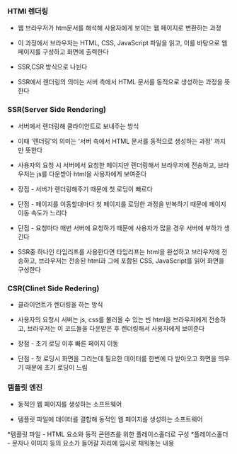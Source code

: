 ### HTMl 렌더링

* 웹 브라우저가 htm문서를 해석해 사용자에게 보이는 웹 페이지로 변환하는 과정

* 이 과정에서 브라우저는 HTML, CSS, JavaScript 파일을 읽고, 이를 바탕으로 웹 페이지를 구성하고 화면에 출력한다

* SSR,CSR 방식으로 나뉜다

* SSR에서 렌더링의 의미는 서버 측에서 HTML 문서를 동적으로 생성하는 과정을 뜻한다

### SSR(Server Side Rendering)

* 서버에서 렌더링해 클라이언트로 보내주는 방식

* 이때 '렌더링'의 의미는 '서버 측에서 HTML 문서를 동적으로 생성하는 과정' 까지만 뜻한다

* 사용자의 요청 시 서버에서 요청한 페이지만 렌더링해서 브라우저에 전송하고, 브라우저는 js를 다운받아 html을 사용자에게 보여준다

* 장점 - 서버가 렌더링해주기 때문에 첫 로딩이 빠르다

* 단점 - 페이지를 이동할대마다 첫 페이지를 로딩한 과정을 반복하기 때문에 페이지 이동 속도가 느리다

* 단점 - 요청마다 매번 서버에 요청하기 때문에 사용자가 많을 경우 서버에 부하가 생긴다

* SSR중 하나인 타임리프를 사용한다면 타임리프는 html을 완성하고 브라우저에 전송하고, 브라우저는 전송된 html과 그에 포함된 CSS, JavaScript를 읽어 화면을 구성한다

### CSR(Clinet Side Redering)

* 클라이언트가 렌더링을 하는 방식

* 사용자의 요청시 서버는 js, css를 불러올 수 있는 빈 html을 브라우저에게 전송하고, 브라우저는 이 코드들을 다운받은 후 렌더링해서 사용자에게 보여준다

* 장점 - 초기 로딩 이후 빠른 페이지 이동 

* 단점 - 첫 로딩시 화면을 그리는데 필요한 데이터를 한번에 다 받아오고 화면을 띄우기 때문에 초기 로딩이 느림


### 템플릿 엔진

* 동적인 웹 페이지를 생성하는 소프트웨어

* 템플릿 파일에 데이터를 결합해 동적인 웹 페이지를 생성하는 소프트웨어

*템플릿 파일 - HTML 요소와 동적 콘텐츠를 위한 플레이스홀더로 구성
*플레이스홀더 -  문자나 이미지 등의 요소가 들어갈 자리에 임시로 채워놓는 내용
